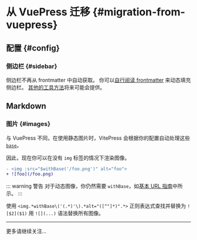 # 从 VuePress 迁移 {#migration-from-vuepress}

## 配置 {#config}

### 侧边栏 {#sidebar}

侧边栏不再从 frontmatter 中自动获取。 你可以[自行阅读 frontmatter](https://github.com/vuejs/vitepress/issues/572#issuecomment-1170116225) 来动态填充侧边栏。 [其他的工具方法](https://github.com/vuejs/vitepress/issues/96)将来可能会提供。

## Markdown 

### 图片 {#images}

与 VuePress 不同，在使用静态图片时，VitePress 会根据你的配置自动处理这些 [`base`](./asset-handling#base-url)。

因此，现在你可以在没有 `img` 标签的情况下渲染图像。

```diff
- <img :src="$withBase('/foo.png')" alt="foo">
+ ![foo](/foo.png)
```

::: warning 警告
对于动态图像，你仍然需要 `withBase`，如[基本 URL 指南](./asset-handling#base-url)中所示。
:::

使用 `<img.*withBase\('(.*)'\).*alt="([^"]*)".*>` 正则表达式查找并替换为 `![$2]($1)` 用 `![](...)` 语法替换所有图像。

---

更多请继续关注...
